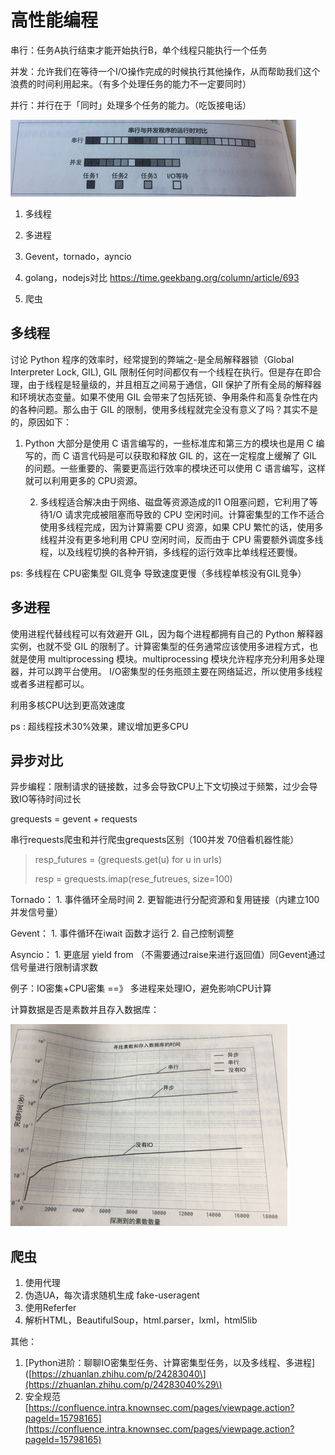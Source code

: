 # 高性能编程

串行：任务A执行结束才能开始执行B，单个线程只能执行一个任务

并发：允许我们在等待一个I/O操作完成的时候执行其他操作，从而帮助我们这个浪费的时间利用起来。（有多个处理任务的能力不一定要同时）

并行：并行在于「同时」处理多个任务的能力。（吃饭接电话）

![](/assets/串行和并行对比.png)

1. 多线程

2. 多进程

3. Gevent，tornado，ayncio

4. golang，nodejs对比   https://time.geekbang.org/column/article/693

5. 爬虫

## 多线程

讨论 Python 程序的效率时，经常提到的弊端之-是全局解释器锁（Global Interpreter Lock, GIL\), GIL 限制任何时间都仅有一个线程在执行。但是存在即合理，由于线程是轻量级的，并且相互之间易于通信，GIl 保护了所有全局的解释器和环境状态变量。如果不使用 GIL 会带来了包括死锁、争用条件和高复杂性在内的各种问题。那么由于 GIL 的限制，使用多线程就完全没有意义了吗？其实不是的，原因如下：

1. Python 大部分是使用 C 语言编写的，一些标准库和第三方的模块也是用 C 编写的，而 C 语言代码是可以获取和释放 GIL 的，这在一定程度上缓解了 GIL 的问题。一些重要的、需要更高运行效率的模块还可以使用 C 语言编写，这样就可以利用更多的 CPU资源。

    2. 多线程适合解决由于网络、磁盘等资源造成的I1 O阻塞问题，它利用了等待1/O 请求完成被阻塞而导致的 CPU 空闲时间。计算密集型的工作不适合使用多线程完成，因为计算需要 CPU 资源，如果 CPU 繁忙的话，使用多线程并没有更多地利用 CPU 空闲时间，反而由于 CPU 需要额外调度多线程，以及线程切换的各种开销，多线程的运行效率比单线程还要慢。

ps: 多线程在 CPU密集型 GIL竞争 导致速度更慢（多线程单核没有GIL竞争）

## 多进程

使用进程代替线程可以有效避开 GIL，因为每个进程都拥有自己的 Python 解释器实例，也就不受 GIL 的限制了。计算密集型的任务通常应该使用多进程方式，也就是使用 multiprocessing 模块。multiprocessing 模块允许程序充分利用多处理器，并可以跨平台使用。 I/O密集型的任务瓶颈主要在网络延迟，所以使用多线程或者多进程都可以。

利用多核CPU达到更高效速度

ps : 超线程技术30%效果，建议增加更多CPU

## 异步对比

异步编程：限制请求的链接数，过多会导致CPU上下文切换过于频繁，过少会导致IO等待时间过长

grequests = gevent + requests

串行requests爬虫和并行爬虫grequests区别（100并发 70倍看机器性能）

> resp\_futures = \(grequests.get\(u\) for u in urls\)
>
> resp = grequests.imap\(rese\_futreues, size=100\)

Tornado： 1.  事件循环全局时间 2. 更智能进行分配资源和复用链接（内建立100并发信号量）

Gevent：   1. 事件循环在iwait 函数才运行 2. 自己控制调整

Asyncio： 1. 更底层 yield from （不需要通过raise来进行返回值）同Gevent通过信号量进行限制请求数

例子：IO密集+CPU密集 ==》 多进程来处理IO，避免影响CPU计算

计算数据是否是素数并且存入数据库：

![](/assets/io_nonio.png)

## 爬虫

1. 使用代理
2. 伪造UA，每次请求随机生成 fake-useragent
3. 使用Referfer
4. 解析HTML，BeautifulSoup，html.parser，lxml，html5lib

其他：

1. \[Python进阶：聊聊IO密集型任务、计算密集型任务，以及多线程、多进程\]\([https://zhuanlan.zhihu.com/p/24283040\](https://zhuanlan.zhihu.com/p/24283040%29\)
2. 安全规范 [https://confluence.intra.knownsec.com/pages/viewpage.action?pageId=15798165](https://confluence.intra.knownsec.com/pages/viewpage.action?pageId=15798165)



